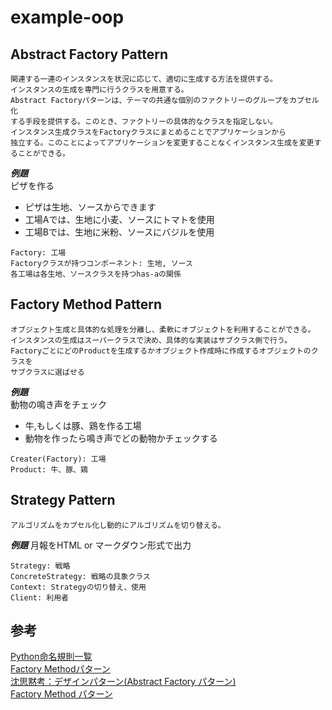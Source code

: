 # example-oop

## Abstract Factory Pattern
```
関連する一連のインスタンスを状況に応じて、適切に生成する方法を提供する。
インスタンスの生成を専門に行うクラスを用意する。
Abstract Factoryパターンは、テーマの共通な個別のファクトリーのグループをカプセル化
する手段を提供する。このとき、ファクトリーの具体的なクラスを指定しない。
インスタンス生成クラスをFactoryクラスにまとめることでアプリケーションから
独立する。このことによってアプリケーションを変更することなくインスタンス生成を変更することができる。
```

***例題***  
ピザを作る
- ピザは生地、ソースからできます
- 工場Aでは、生地に小麦、ソースにトマトを使用
- 工場Bでは、生地に米粉、ソースにバジルを使用

```
Factory: 工場
Factoryクラスが持つコンポーネント: 生地, ソース
各工場は各生地、ソースクラスを持つhas-aの関係
```

## Factory Method Pattern
```
オブジェクト生成と具体的な処理を分離し、柔軟にオブジェクトを利用することができる。
インスタンスの生成はスーパークラスで決め、具体的な実装はサブクラス側で行う。
FactoryごとにどのProductを生成するかオブジェクト作成時に作成するオブジェクトのクラスを
サブクラスに選ばせる
```

***例題***  
動物の鳴き声をチェック
- 牛,もしくは豚、鶏を作る工場
- 動物を作ったら鳴き声でどの動物かチェックする

```
Creater(Factory): 工場
Product: 牛、豚、鶏
```

## Strategy Pattern
```
アルゴリズムをカプセル化し動的にアルゴリズムを切り替える。

```

***例題*** 
月報をHTML or マークダウン形式で出力
```
Strategy: 戦略
ConcreteStrategy: 戦略の具象クラス
Context: Strategyの切り替え、使用
Client: 利用者
```

## 参考
[Python命名規則一覧](https://qiita.com/naomi7325/items/4eb1d2a40277361e898b)  
[Factory Methodパターン](https://pydp.info/GoF_dp/creation/03_Factory_Method/index.html)  
[沈思黙考：デザインパターン(Abstract Factory パターン)](https://qiita.com/morimotof/items/67a9e2a8d7e15ea321d2)  
[Factory Method パターン](http://www.ie.u-ryukyu.ac.jp/~e085739/java.it.1.html)  
